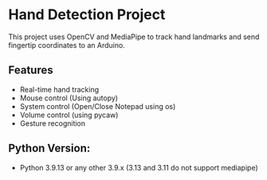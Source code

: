 # Hand Detection Project

This project uses OpenCV and MediaPipe to track hand landmarks and send fingertip coordinates to an Arduino.

## Features
- Real-time hand tracking
- Mouse control (Using autopy)
- System control (Open/Close Notepad using os)
- Volume control (using pycaw)
- Gesture recognition
 
## Python Version:
- Python 3.9.13 or any other 3.9.x (3.13 and 3.11 do not support mediapipe)
